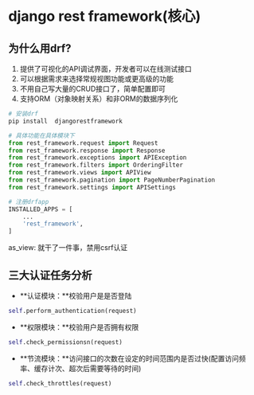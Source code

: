# django rest framework(核心)

## 为什么用drf?

1. 提供了可视化的API调试界面，开发者可以在线测试接口
2. 可以根据需求来选择常规视图功能或更高级的功能
3. 不用自己写大量的CRUD接口了，简单配置即可
4. 支持ORM（对象映射关系）和非ORM的数据序列化



~~~ python
# 安装drf
pip install  djangorestframework

# 具体功能在具体模块下
from rest_framework.request import Request
from rest_framework.response import Response
from rest_framework.exceptions import APIException
from rest_framework.filters import OrderingFilter
from rest_framework.views import APIView
from rest_framework.pagination import PageNumberPagination
from rest_framework.settings import APISettings

# 注册drfapp
INSTALLED_APPS = [
    ...
    'rest_framework',
]
~~~

as_view: 就干了一件事，禁用csrf认证



## 三大认证任务分析

- **认证模块：**校验用户是是否登陆

~~~ python
self.perform_authentication(request)
~~~



- **权限模块：**校验用户是否拥有权限

~~~ python
self.check_permissionsn(request)
~~~



- **节流模块：**访问接口的次数在设定的时间范围内是否过快(配置访问频率、缓存计次、超次后需要等待的时间)

~~~python
self.check_throttles(request)
~~~